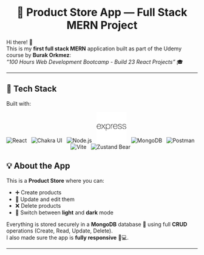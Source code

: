 # <h1 align="center">🛒 Product Store App — Full Stack MERN Project </h1>

Hi there! 👋  
This is my **first full stack MERN** application built as part of the Udemy course by **Burak Orkmez**:  
_“100 Hours Web Development Bootcamp - Build 23 React Projects”_ 🎓

---

## 🔧 Tech Stack

Built with:

<p align="center">
  <img src="https://img.icons8.com/color/48/000000/react-native.png" alt="React" width="80"/>&nbsp;&nbsp;
  <img src="https://img.icons8.com/color/48/000000/chakra-ui.png" alt="Chakra UI" width="80"/>&nbsp;&nbsp;
  <img src="https://img.icons8.com/color/48/000000/nodejs.png" alt="Node.js" width="80"/>&nbsp;&nbsp;
  <img src="https://raw.githubusercontent.com/devicons/devicon/master/icons/express/express-original-wordmark.svg" alt="Express" width="80"/>&nbsp;&nbsp;
  <img src="https://img.icons8.com/color/48/000000/mongodb.png" alt="MongoDB" width="80"/>&nbsp;&nbsp;
  <img src="https://www.vectorlogo.zone/logos/getpostman/getpostman-icon.svg" alt="Postman" width="80"/>&nbsp;&nbsp;
  <img src="https://vitejs.dev/logo.svg" alt="Vite" width="80"/>&nbsp;&nbsp;
  <img src="https://cdn.jsdelivr.net/gh/pmndrs/zustand@main/resources/zustand-bear.svg" alt="Zustand Bear" width="80"/>&nbsp;&nbsp;

</p>

## 💡 About the App

This is a **Product Store** where you can:

- ➕ Create products
- 📝 Update and edit them
- ❌ Delete products
- 🌙 Switch between **light** and **dark** mode

Everything is stored securely in a **MongoDB** database 💾 using full **CRUD** operations (Create, Read, Update, Delete).  
I also made sure the app is **fully responsive** 📱💻.

---
